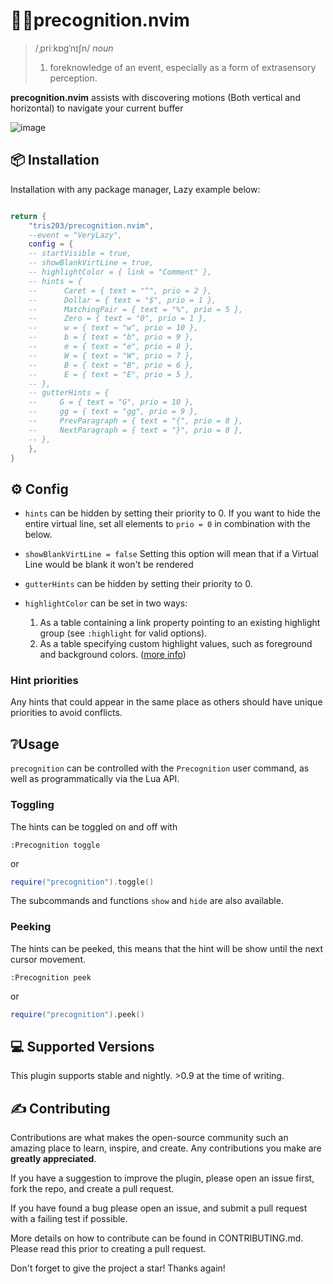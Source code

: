 # 💭👀precognition.nvim

> /ˌpriːkɒɡˈnɪʃn/
> _noun_
>
> 1. foreknowledge of an event, especially as a form of extrasensory perception.

**precognition.nvim** assists with discovering motions (Both vertical and horizontal) to navigate your current buffer

![image](https://github.com/tris203/precognition.nvim/assets/18444302/ea24caee-85da-42d8-b0e9-555b47268643)

## 📦 Installation

Installation with any package manager, Lazy example below:

```lua

return {
    "tris203/precognition.nvim",
    --event = "VeryLazy",
    config = {
    -- startVisible = true,
    -- showBlankVirtLine = true,
    -- highlightColor = { link = "Comment" },
    -- hints = {
    --      Caret = { text = "^", prio = 2 },
    --      Dollar = { text = "$", prio = 1 },
    --      MatchingPair = { text = "%", prio = 5 },
    --      Zero = { text = "0", prio = 1 },
    --      w = { text = "w", prio = 10 },
    --      b = { text = "b", prio = 9 },
    --      e = { text = "e", prio = 8 },
    --      W = { text = "W", prio = 7 },
    --      B = { text = "B", prio = 6 },
    --      E = { text = "E", prio = 5 },
    -- },
    -- gutterHints = {
    --     G = { text = "G", prio = 10 },
    --     gg = { text = "gg", prio = 9 },
    --     PrevParagraph = { text = "{", prio = 8 },
    --     NextParagraph = { text = "}", prio = 8 },
    -- },
    },
}
```

## ⚙️ Config

- `hints` can be hidden by setting their priority to 0. If you want to hide the
  entire virtual line, set all elements to `prio = 0` in combination with the
  below.
- `showBlankVirtLine = false`
  Setting this option will mean that if a Virtual Line would be blank it won't be
  rendered
- `gutterHints` can be hidden by setting their priority to 0.
- `highlightColor` can be set in two ways:

    1. As a table containing a link property pointing to an existing highlight group (see `:highlight` for valid options).
    2. As a table specifying custom highlight values, such as foreground and background colors. ([more info](<https://neovim.io/doc/user/api.html#nvim_set_hl()>))

### Hint priorities

Any hints that could appear in the same place as others should have unique priorities to avoid conflicts.

## ❔Usage

`precognition` can be controlled with the `Precognition` user command, as well as programmatically via the Lua API.

### Toggling

The hints can be toggled on and off with

```vim
:Precognition toggle
```

or

```lua
require("precognition").toggle()
```

The subcommands and functions `show` and `hide` are also available.

### Peeking

The hints can be peeked, this means that the hint will be show until the next
cursor movement.

```vim
:Precognition peek
```

or

```lua
require("precognition").peek()
```

## 💻 Supported Versions

This plugin supports stable and nightly. >0.9 at the time of writing.

## ✍️ Contributing

Contributions are what makes the open-source community such an amazing place to learn, inspire, and create. Any contributions you make are **greatly appreciated**.

If you have a suggestion to improve the plugin, please open an issue first, fork the repo, and create a pull request.

If you have found a bug please open an issue, and submit a pull request with a failing test if possible.

More details on how to contribute can be found in CONTRIBUTING.md. Please read this prior to creating a pull request.

Don't forget to give the project a star! Thanks again!
